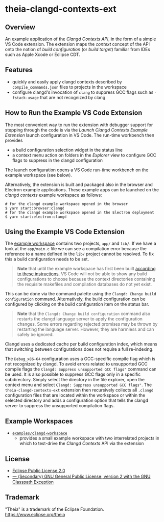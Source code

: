 # theia-clangd-contexts-ext

## Overview

An example application of the _Clangd Contexts API_, in the form of a simple VS Code extension.
The extension maps the _context_ concept of the API onto the notion of _build configuration_ (or _build target_) familiar from IDEs such as Apple Xcode or Eclipse CDT.

## Features

-   quickly and easily apply clangd contexts described by `compile_commands.json` files to projects in the workspace
-   configure clangd's invocation of `clang` to suppress GCC flags such as `-fstack-usage` that are not recognized by clang

## How to Run the Example VS Code Extension

The most convenient way to run the extension with debugger support for stepping through the code is via the _Launch Clangd Contexts Example Extension_ launch configuration in VS Code.
The run-time workbench then provides

-   a build configuration selection widget in the status line
-   a context menu action on folders in the _Explorer_ view to configure GCC flags to suppress in the clangd configuration

The launch configuration opens a VS Code run-time workbench on the example workspace (see below).

Alternatively, the extension is built and packaged also in the browser and Electron example applications.
These example apps can be launched on the _clangd contexts_ example workspace as follows:

```console
# for the clangd example workspace opened in the browser
$ yarn start:browser:clangd
# for the clangd example workspace opened in the Electron deployment
$ yarn start:electron:clangd
```

## Using the Example VS Code Extension

The [example workspace](../clangd-workspace/README.md) contains two projects, `app/` and `lib/`.
If we have a look at the `app/main.c` file we can see a compilation error because the reference to a name defined in the `lib/` project cannot be resolved.
To fix this a build configuration needs to be set.

> **Note** that until the example workspace has first been built [according to these instructions](../clangd-workspace/README.md#how-to-build-the-workspace), VS Code will not be able to show any build configurations to choose because the context directories containing the requisite makefiles and compilation databases do not yet exist.

This can be done via the command palette using the `Clangd: Change build configuration` command.
Alternatively, the build configuration can be configured by clicking on the build configuration item on the status bar.

> **Note** that the `Clangd: Change build configuration` command also restarts the clangd language server to apply the configuration changes.
> Some errors regarding rejected promises may be thrown by restarting the language server.
> However, they are harmless and can safely be ignored.

Clangd uses a dedicated cache per build configuration index, which means that switching between configurations does not require a full re-indexing.

The `Debug_x86-64` configuration uses a GCC-specific compile flag which is not recognized by clangd.
To avoid errors related to unsupported GCC compile flags the `Clangd: Suppress unsupported GCC flags"` command can be used.
It is also possible to suppress GCC flags only in a specific subdirectory.
Simply select the directory in the file explorer, open the context menu and select `Clangd: Suppress unsupported GCC flags"`.
The `theia-clangd-contexts-ext` extension then recursively collects all `.clangd` configuration files that are located within the workspace or within the selected directory and adds a configuration option that tells the clangd server to suppress the unsupported compilation flags.

## Example Workspaces

-   [`examples/clangd-workspace`](../clangd-workspace/README.md)
    -   provides a small example workspace with two interrelated projects in which to test-drive the _Clangd Contexts_ API via the extension

## License

-   [Eclipse Public License 2.0](http://www.eclipse.org/legal/epl-2.0/)
-   [一 (Secondary) GNU General Public License, version 2 with the GNU Classpath Exception](https://projects.eclipse.org/license/secondary-gpl-2.0-cp)

## Trademark

"Theia" is a trademark of the Eclipse Foundation.  
<https://www.eclipse.org/theia>
